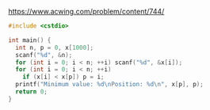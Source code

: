https://www.acwing.com/problem/content/744/

```c++
#include <cstdio>

int main() {
  int n, p = 0, x[1000];
  scanf("%d", &n);
  for (int i = 0; i < n; ++i) scanf("%d", &x[i]);
  for (int i = 0; i < n; ++i)
    if (x[i] < x[p]) p = i;
  printf("Minimum value: %d\nPosition: %d\n", x[p], p);
  return 0;
}
```

